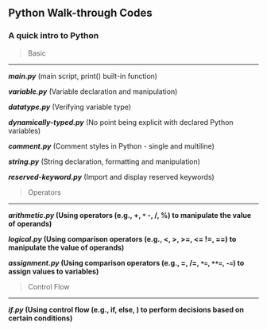 ## Python Walk-through Codes
### A quick intro to Python

> Basic
___
***main.py*** (main script, print() built-in function)
 
***variable.py*** (Variable declaration and manipulation)

***datatype.py*** (Verifying variable type)

***dynamically-typed.py*** (No point being explicit with declared Python variables)

***comment.py*** (Comment styles in Python - single and multiline)

***string.py*** (String declaration, formatting and manipulation)

***reserved-keyword.py*** (Import and display reserved keywords)

> Operators
---
***arithmetic.py* (Using operators (e.g., +, `*` -, /, %) to manipulate the value of operands)**

***logical.py* (Using comparison operators (e.g., <, >, >=, <=  !=, ==) to manipulate the value of operands)**

***assignment.py* (Using comparison operators (e.g., =, /=, `*=`, `**=`, `-=`) to assign values to variables)**

> Control Flow
---
***if.py* (Using control flow (e.g., if, else, ) to perform decisions based on certain conditions)**
